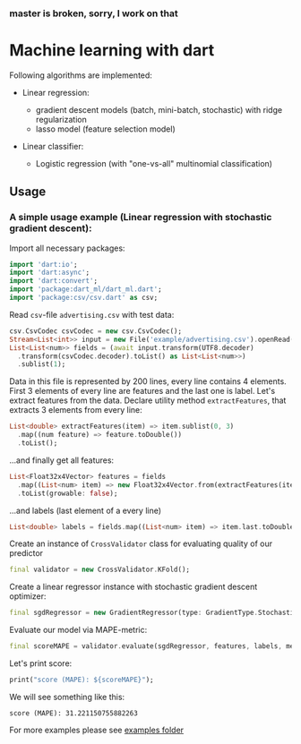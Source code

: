 ### master is broken, sorry, I work on that

# Machine learning with dart

Following algorithms are implemented:
- Linear regression:
    - gradient descent models (batch, mini-batch, stochastic) with ridge regularization
    - lasso model (feature selection model)

- Linear classifier:
    - Logistic regression (with "one-vs-all" multinomial classification)
    
## Usage

### A simple usage example (Linear regression with stochastic gradient descent):

Import all necessary packages: 

````dart  
import 'dart:io';
import 'dart:async';
import 'dart:convert';
import 'package:dart_ml/dart_ml.dart';
import 'package:csv/csv.dart' as csv;
````

Read `csv`-file `advertising.csv` with test data:
````dart
csv.CsvCodec csvCodec = new csv.CsvCodec();
Stream<List<int>> input = new File('example/advertising.csv').openRead();
List<List<num>> fields = (await input.transform(UTF8.decoder)
  .transform(csvCodec.decoder).toList() as List<List<num>>)
  .sublist(1);
````

Data in this file is represented by 200 lines, every line contains 4 elements. First 3 elements of every line are features and the last one is label.
Let's extract features from the data. Declare utility method `extractFeatures`, that extracts 3 elements from every line:
````dart
List<double> extractFeatures(item) => item.sublist(0, 3)
  .map((num feature) => feature.toDouble())
  .toList();
````

...and finally get all features:
```dart
List<Float32x4Vector> features = fields
  .map((List<num> item) => new Float32x4Vector.from(extractFeatures(item)))
  .toList(growable: false);
```

...and labels (last element of a every line)
````dart
List<double> labels = fields.map((List<num> item) => item.last.toDouble()).toList(growable: false);
````

Create an instance of `CrossValidator` class for evaluating quality of our predictor
````dart
final validator = new CrossValidator.KFold();
````

Create a linear regressor instance with stochastic gradient descent optimizer:
````dart
final sgdRegressor = new GradientRegressor(type: GradientType.Stochastic);
````

Evaluate our model via MAPE-metric:
````dart
final scoreMAPE = validator.evaluate(sgdRegressor, features, labels, metric: MetricType.MAPE);
````

Let's print score:
````dart
print("score (MAPE): ${scoreMAPE}");
````

We will see something like this:
````
score (MAPE): 31.221150755882263
````

For more examples please see [examples folder](https://github.com/gyrdym/dart_ml/tree/master/example)
